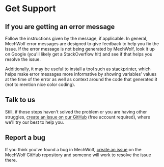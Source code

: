 # Get Support

## If you are getting an error message

Follow the instructions given by the message, if applicable.
In general, MechWolf error messages are designed to give feedback to help you fix the issue.
If the error message is not being generated by MechWolf, look it up on Google (you'll likely get a StackOverflow hit) and see if that helps you resolve the issue.

Additionally, it may be useful to install a tool such as [stackprinter](https://github.com/cknd/stackprinter), which helps make error messages more informative by showing variables' values at the time of the error as well as context around the code that generated it (not to mention nice color coding). 

## Talk to us

Still, if those steps haven't solved the problem or you are having other struggles, [create an issue on our GitHub](https://github.com/MechWolf/MechWolf/issues) (free account required), where we'll try our best to help you.

## Report a bug

If you think you've found a bug in MechWolf, [create an issue](https://github.com/MechWolf/MechWolf/issues) on the MechWolf GitHub repository and someone will work to resolve the issue there.
